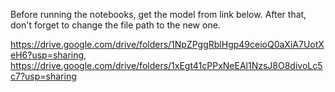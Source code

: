 Before running the notebooks, get the model from link below.
After that, don't forget to change the file path to the new one.

https://drive.google.com/drive/folders/1NpZPggRblHgp49ceioQ0aXiA7UotXeH6?usp=sharing, https://drive.google.com/drive/folders/1xEgt41cPPxNeEAl1NzsJ8O8divoLc5c7?usp=sharing
